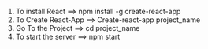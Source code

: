 1.  To install React ==>  npm install -g create-react-app
2.  To Create React-App ==>  Create-react-app project_name
3.  Go To the Project ==> cd project_name
4.  To start the server ==> npm start